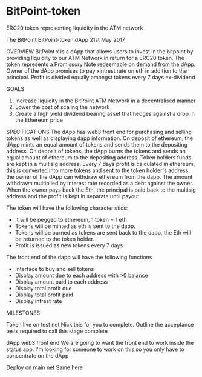 # BitPoint-token
ERC20 token representing liquidity in the ATM network 

﻿The BitPoint 
BitPoint-token dApp
21st May 2017

OVERVIEW
BitPoint x is a dApp that allows users to invest in the bitpoint by providing liquidity to our ATM Network in return for a ERC20 token. The token represents a Promissory Note redeemable on demand from the dApp. Owner of the dApp promises to pay xintrest rate on eth in addition to the principal. Profit is divided equally amongst tokens every 7 days ex-dividend 

GOALS
1. Increase liquidity in the BitPoint ATM Network in a decentralised manner 
2. Lower the cost of scaling the network 
3. Create a high yield dividend bearing asset that hedges against a drop in the Ethereum price 

SPECIFICATIONS
The dApp has web3 front end for purchasing and selling tokens as well as displaying dapp information. On deposit of ethereum, the dApp mints an equal amount of tokens and sends them to the depositing address. On deposit of tokens, the dApp burns the tokens and sends an equal amount of ethereum to the depositing address. Token holders funds are kept in a multisig address. Every 7 days profit is calculated in ethereum, this is converted into more tokens and sent to the token holder's address. 
the owner of the dApp can withdraw ethereum from the dapp. The amount withdrawn multiplied by interest rate recorded as a debt against the owner. When the owner pays back the Eth, the principal is paid back to the multisig address and the profit is kept in separate until payout

The token will have the following characteristics:

* It will be pegged to ethereum, 1 token = 1 eth
* Tokens will be minted as eth is sent to the dapp. 
* Tokens will be burned as tokens are sent back to the dapp, the Eth will be returned to the token holder.
* Profit is issued as new tokens every 7 days 

The front end of the dapp will have the following functions

   * Interface to buy and sell tokens 
   * Display amount due to each address with >0 balance 
   * Display amount paid to each address 
   * Display total profit due
   * Display total profit paid 
   * Display intrest rate

MILESTONES

Token live on test net
Nick this for you to complete. Outline the acceptance tests required to call this stage complete 

dApp web3 front end
We are going to want the front end to work inside the status app. I'm looking for someone to work on this so you only have to concentrate on the dApp

Deploy on main net 
Same here
